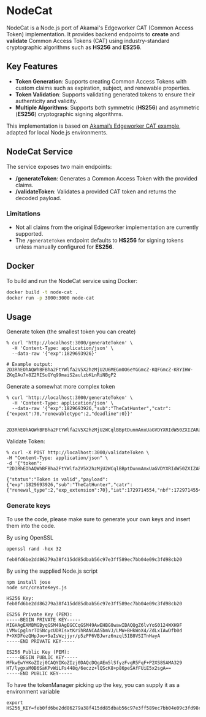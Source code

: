 # NodeCat

NodeCat is a Node.js port of Akamai's Edgeworker CAT (Common Access Token) implementation. It provides backend endpoints to **create** and **validate** Common Access Tokens (CAT) using industry-standard cryptographic algorithms such as **HS256** and **ES256**.

## Key Features
- **Token Generation**: Supports creating Common Access Tokens with custom claims such as expiration, subject, and renewable properties.
- **Token Validation**: Supports validating generated tokens to ensure their authenticity and validity.
- **Multiple Algorithms**: Supports both symmetric (**HS256**) and asymmetric (**ES256**) cryptographic signing algorithms.
  
This implementation is based on [Akamai’s Edgeworker CAT example](https://github.com/akamai/edgeworkers-examples/tree/master/delivery/media/cat), adapted for local Node.js environments.

## NodeCat Service

The service exposes two main endpoints:
- **/generateToken**: Generates a Common Access Token with the provided claims.
- **/validateToken**: Validates a provided CAT token and returns the decoded payload.

### Limitations
- Not all claims from the original Edgeworker implementation are currently supported.
- The `/generateToken` endpoint defaults to **HS256** for signing tokens unless manually configured for **ES256**.

## Docker

To build and run the NodeCat service using Docker:

```bash
docker build -t node-cat .
docker run -p 3000:3000 node-cat
```

## Usage

Generate token (the smallest token you can create)
```
% curl 'http://localhost:3000/generateToken' \       
  -H 'Content-Type: application/json' \
  --data-raw '{"exp":1829693926}'                         

# Example output:
2D3RhEOhAQWhBFBha2FtYWlfa2V5X2hzMjU2U6MEGm0O6eYGGmcZ-KQFGmcZ-KRYIHW-ZKqIAu7x8Z2RISuGYq99maiS2aulzbKLnRiNBgP2
```

Generate a somewhat more complex token
```
% curl 'http://localhost:3000/generateToken' \
  -H 'Content-Type: application/json' \
  --data-raw '{"exp":1829693926,"sub":"TheCatHunter","catr":{"expext":70,"renewabletype":2,"deadline":0}}'

  2D3RhEOhAQWhBFBha2FtYWlfa2V5X2hzMjU2WCqlBBptDunmAmxUaGVDYXRIdW50ZXIZARaiAAIBGEYGGmcZWXoFGmcZWXpYIDWdOGh_yV1OZx6eGrJ7RyjcXZM4FhDS9DGXyHMl_toU
```

Validate Token:
```
% curl -X POST http://localhost:3000/validateToken \
-H "Content-Type: application/json" \
-d '{"token": "2D3RhEOhAQWhBFBha2FtYWlfa2V5X2hzMjU2WCqlBBptDunmAmxUaGVDYXRIdW50ZXIZARaiAAIBGEYGGmcZWXoFGmcZWXpYIDWdOGh_yV1OZx6eGrJ7RyjcXZM4FhDS9DGXyHMl_toU"}'

{"status":"Token is valid","payload":{"exp":1829693926,"sub":"TheCatHunter","catr":{"renewal_type":2,"exp_extension":70},"iat":1729714554,"nbf":1729714554}}
```

### Generate keys

To use the code, please make sure to generate your own keys and insert them into the code.

By using OpenSSL
```
openssl rand -hex 32

feb0fd6be2dd86279a38f415dd85dbab56c97e3ff589ec7bb04e09c3fd98cb20
```

By using the supplied Node.js script
```
npm install jose
node src/createKeys.js

HS256 Key: feb0fd6be2dd86279a38f415dd85dbab56c97e3ff589ec7bb04e09c3fd98cb20

ES256 Private Key (PEM): 
-----BEGIN PRIVATE KEY-----
MIGHAgEAMBMGByqGSM49AgEGCCqGSM49AwEHBG0wawIBAQQgZ6lvYoS0124WXH9F
LVMvCpglnrTOSNcycUDRIsxtKrihRANCAASbmVJ/LMW+BHkWoX4/ZdLxIAwDfb0d
P+XKDFozQHpJoo+9aIsWzjjyr/p5zPP6VBJwrz6nzql5IB8VSITnHayA
-----END PRIVATE KEY-----

ES256 Public Key (PEM): 
-----BEGIN PUBLIC KEY-----
MFkwEwYHKoZIzj0CAQYIKoZIzj0DAQcDQgAEm5lSfyzFvgR5FqF+P2XS8SAMA329
HT/lygxaM0B6SaKPvWiLFs448q/6eczz+lQScK8+p86peSAfFUiE5x2sgA==
-----END PUBLIC KEY-----
```

To have the tokenManager picking up the key, you can supply it as a environment variable
```
export HS256_KEY=feb0fd6be2dd86279a38f415dd85dbab56c97e3ff589ec7bb04e09c3fd98cb20
```
